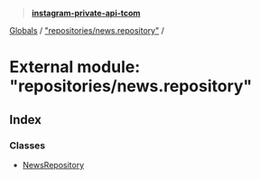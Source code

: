 > **[instagram-private-api-tcom](../README.md)**

[Globals](../README.md) / ["repositories/news.repository"](_repositories_news_repository_.md) /

# External module: "repositories/news.repository"

## Index

### Classes

* [NewsRepository](../classes/_repositories_news_repository_.newsrepository.md)